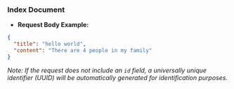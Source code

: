 ### Index Document

- **Request Body Example:**
```json
{
  "title": "hello world",
  "content": "There are 4 people in my family"
}
```

*Note: If the request does not include an `id` field, a universally unique identifier (UUID) will be automatically generated for identification purposes.*